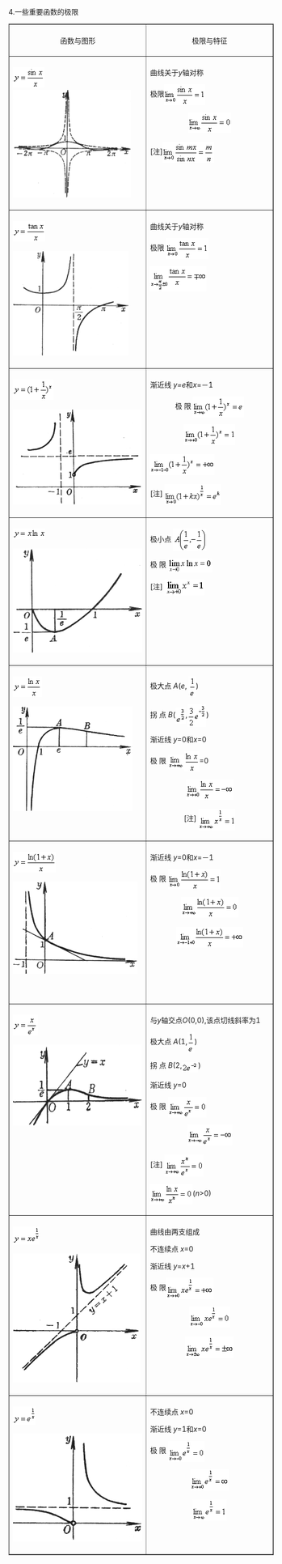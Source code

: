 <div class=Section1>
<p><span lang=EN-US>4.</span><span lang=ZH-CN style='font-family:宋体_GB2312'>一些重要函数的极限</span></p>
<div align=center>
<table class=MsoNormalTable border=1 cellspacing=1 cellpadding=0 width=525
 style='width:393.75pt'>
 <tr>
  <td width="52%" valign=top style='width:52.0%;padding:5.25pt 5.25pt 5.25pt 5.25pt'>
  <p align=center style='text-align:center'><span lang=ZH-CN style='font-family:
  宋体_GB2312'>函数与图形</span><span lang=ZH-CN> </span></p>
  </td>
  <td width="48%" valign=top style='width:48.0%;padding:5.25pt 5.25pt 5.25pt 5.25pt'>
  <p align=center style='text-align:center'><span lang=ZH-CN style='font-family:
  宋体_GB2312'>极限与特征</span><span lang=ZH-CN> </span></p>
  </td>
 </tr>
 <tr>
  <td width="52%" valign=top style='width:52.0%;padding:5.25pt 5.25pt 5.25pt 5.25pt'>
  <p><span lang=EN-US style='font-family:宋体_GB2312'><img width=62 height=41
  src="res/17e9d95da129bdd93c34fb6cc6aaaa52_5446_files/Image2132.gif"></span><span lang=EN-US><img
  width=233 height=213 src="res/17e9d95da129bdd93c34fb6cc6aaaa52_5446_files/Image2133.gif"></span></p>
  </td>
  <td width="48%" valign=top style='width:48.0%;padding:5.25pt 5.25pt 5.25pt 5.25pt'>
  <p><span lang=ZH-CN style='font-family:宋体_GB2312'>曲线关于</span><i><span
  lang=EN-US>y</span></i><span lang=ZH-CN style='font-family:宋体_GB2312'>轴对称</span></p>
  <p><span lang=ZH-CN style='font-family:宋体_GB2312'>极限</span><span lang=EN-US
  style='font-family:宋体_GB2312'><img width=82 height=41
  src="res/17e9d95da129bdd93c34fb6cc6aaaa52_5446_files/Image2134.gif" align=absmiddle></span></p>
  <p align=center style='text-align:center'><span lang=EN-US style='font-family:
  宋体_GB2312'><img width=85 height=41 src="res/17e9d95da129bdd93c34fb6cc6aaaa52_5446_files/Image2135.gif"></span></p>
  <p><span lang=EN-US>[</span><span lang=ZH-CN style='font-family:宋体_GB2312'>注</span><span
  lang=EN-US>]</span><span lang=EN-US style='font-family:宋体_GB2312'><img
  width=102 height=41 src="res/17e9d95da129bdd93c34fb6cc6aaaa52_5446_files/Image2136.gif" align=absmiddle></span><span
  lang=EN-US> </span></p>
  </td>
 </tr>
 <tr>
  <td width="52%" valign=top style='width:52.0%;padding:5.25pt 5.25pt 5.25pt 5.25pt'>
  <p><span lang=EN-US style='font-family:宋体_GB2312'><img width=64 height=41
  src="res/17e9d95da129bdd93c34fb6cc6aaaa52_5446_files/Image2137.gif"></span></p>
  <p><span lang=EN-US style='font-family:宋体_GB2312'><img width=229 height=207
  src="res/17e9d95da129bdd93c34fb6cc6aaaa52_5446_files/Image2138.gif"></span></p>
  </td>
  <td width="48%" valign=top style='width:48.0%;padding:5.25pt 5.25pt 5.25pt 5.25pt'>
  <p><span lang=ZH-CN style='font-family:宋体_GB2312'>曲线关于</span><i><span
  lang=EN-US>y</span></i><span lang=ZH-CN style='font-family:宋体_GB2312'>轴对称</span></p>
  <p><span lang=ZH-CN style='font-family:宋体_GB2312'>极限</span><span lang=ZH-CN> </span><span
  lang=EN-US style='font-family:宋体_GB2312'><img width=84 height=41
  src="res/17e9d95da129bdd93c34fb6cc6aaaa52_5446_files/Image2139.gif" align=absmiddle></span></p>
  <p><span lang=EN-US style='font-family:宋体_GB2312'><img width=112 height=50
  src="res/17e9d95da129bdd93c34fb6cc6aaaa52_5446_files/Image2140.gif"></span></p>
  </td>
 </tr>
 <tr>
  <td width="52%" valign=top style='width:52.0%;padding:5.25pt 5.25pt 5.25pt 5.25pt'>
  <p><span lang=EN-US style='font-family:宋体_GB2312'><img width=80 height=41
  src="res/17e9d95da129bdd93c34fb6cc6aaaa52_5446_files/Image2141.gif"></span></p>
  <p><span lang=EN-US style='font-family:宋体_GB2312'><img width=254 height=189
  src="res/17e9d95da129bdd93c34fb6cc6aaaa52_5446_files/Image2142.gif"></span></p>
  </td>
  <td width="48%" valign=top style='width:48.0%;padding:5.25pt 5.25pt 5.25pt 5.25pt'>
  <p><span lang=ZH-CN style='font-family:宋体_GB2312'>渐近线</span><span lang=ZH-CN>
  </span><i><span lang=EN-US>y=e</span></i><span lang=ZH-CN style='font-family:
  宋体_GB2312'>和</span><i><span lang=EN-US>x</span></i><span lang=EN-US>=</span><span
  lang=ZH-CN style='font-family:宋体_GB2312'>－</span><span lang=EN-US>1</span></p>
  <p align=center style='text-align:center'><span lang=ZH-CN style='font-family:
  宋体_GB2312'>极</span><span lang=ZH-CN> </span><span lang=ZH-CN
  style='font-family:宋体_GB2312'>限</span><span lang=ZH-CN> </span><span
  lang=EN-US style='font-family:宋体_GB2312'><img width=101 height=41
  src="res/17e9d95da129bdd93c34fb6cc6aaaa52_5446_files/Image2143.gif" align=absmiddle></span></p>
  <p align=center style='text-align:center'><span lang=EN-US style='font-family:
  宋体_GB2312'><img width=102 height=41 src="res/17e9d95da129bdd93c34fb6cc6aaaa52_5446_files/Image2144.gif"></span></p>
  <p><span lang=EN-US style='font-family:宋体_GB2312'><img width=128 height=41
  src="res/17e9d95da129bdd93c34fb6cc6aaaa52_5446_files/Image2145.gif"></span></p>
  <p><span lang=EN-US>[</span><span lang=ZH-CN style='font-family:宋体_GB2312'>注</span><span
  lang=EN-US>] </span><span lang=EN-US style='font-family:宋体_GB2312'><img
  width=112 height=42 src="res/17e9d95da129bdd93c34fb6cc6aaaa52_5446_files/Image2146.gif" align=absmiddle></span></p>
  </td>
 </tr>
 <tr>
  <td width="52%" valign=top style='width:52.0%;padding:5.25pt 5.25pt 5.25pt 5.25pt'>
  <p><span lang=EN-US style='font-family:宋体_GB2312'><img width=64 height=21
  src="res/17e9d95da129bdd93c34fb6cc6aaaa52_5446_files/Image2147.gif"></span></p>
  <p><span lang=EN-US style='font-family:宋体_GB2312'><img width=256 height=206
  src="res/17e9d95da129bdd93c34fb6cc6aaaa52_5446_files/Image2148.gif"></span></p>
  </td>
  <td width="48%" valign=top style='width:48.0%;padding:5.25pt 5.25pt 5.25pt 5.25pt'>
  <p><span lang=ZH-CN style='font-family:宋体_GB2312'>极小点</span><span lang=ZH-CN>
  </span><span lang=EN-US style='font-family:宋体_GB2312'><img width=66
  height=45 src="res/17e9d95da129bdd93c34fb6cc6aaaa52_5446_files/Image2149.gif" align=absmiddle></span></p>
  <p><span lang=ZH-CN style='font-family:宋体_GB2312'>极</span><span lang=ZH-CN> </span><span
  lang=ZH-CN style='font-family:宋体_GB2312'>限</span><span lang=ZH-CN> </span><span
  lang=EN-US style='font-family:宋体_GB2312'><img width=87 height=28
  src="res/17e9d95da129bdd93c34fb6cc6aaaa52_5446_files/Image2150.gif" align=absmiddle></span></p>
  <p><span lang=EN-US>[</span><span lang=ZH-CN style='font-family:宋体_GB2312'>注</span><span
  lang=EN-US>] <img width=79 height=31 src="res/17e9d95da129bdd93c34fb6cc6aaaa52_5446_files/1.gif"
  align=absmiddle></span></p>
  </td>
 </tr>
 <tr>
  <td width="52%" valign=top style='width:52.0%;padding:5.25pt 5.25pt 5.25pt 5.25pt'>
  <p><span lang=EN-US style='font-family:宋体_GB2312'><img width=57 height=41
  src="res/17e9d95da129bdd93c34fb6cc6aaaa52_5446_files/Image2152.gif"></span></p>
  <p><span lang=EN-US style='font-family:宋体_GB2312'><img width=236 height=207
  src="res/17e9d95da129bdd93c34fb6cc6aaaa52_5446_files/Image2153.gif"></span></p>
  </td>
  <td width="48%" valign=top style='width:48.0%;padding:5.25pt 5.25pt 5.25pt 5.25pt'>
  <p><span lang=ZH-CN style='font-family:宋体_GB2312'>极大点</span><span lang=ZH-CN>
  </span><i><span lang=EN-US>A</span></i><span lang=EN-US>(<i>e</i>, </span><span
  lang=EN-US style='font-family:宋体_GB2312'><img width=14 height=41
  src="res/17e9d95da129bdd93c34fb6cc6aaaa52_5446_files/Image2154.gif" align=absmiddle></span><span
  lang=EN-US>)</span></p>
  <p><span lang=ZH-CN style='font-family:宋体_GB2312'>拐</span><span lang=ZH-CN> </span><span
  lang=ZH-CN style='font-family:宋体_GB2312'>点</span><span lang=ZH-CN> </span><i><span
  lang=EN-US>B</span></i><span lang=EN-US>(</span><span lang=EN-US
  style='font-family:宋体_GB2312'><img width=20 height=33
  src="res/17e9d95da129bdd93c34fb6cc6aaaa52_5446_files/Image2155.gif" align=absmiddle></span><span
  lang=EN-US>,</span><span lang=EN-US style='font-family:宋体_GB2312'><img
  width=37 height=45 src="res/17e9d95da129bdd93c34fb6cc6aaaa52_5446_files/Image2156.gif" align=absmiddle></span><span
  lang=EN-US>)</span></p>
  <p><span lang=ZH-CN style='font-family:宋体_GB2312'>渐近线</span><span lang=ZH-CN>
  </span><i><span lang=EN-US>y</span></i><span lang=EN-US>=0</span><span
  lang=ZH-CN style='font-family:宋体_GB2312'>和</span><i><span lang=EN-US>x</span></i><span
  lang=EN-US>=0</span></p>
  <p><span lang=ZH-CN style='font-family:宋体_GB2312'>极</span><span lang=ZH-CN> </span><span
  lang=ZH-CN style='font-family:宋体_GB2312'>限</span><span lang=ZH-CN> </span><span
  lang=EN-US style='font-family:宋体_GB2312'><img width=32 height=29
  src="res/17e9d95da129bdd93c34fb6cc6aaaa52_5446_files/Image2157.gif" align=absmiddle><img width=30
  height=41 src="res/17e9d95da129bdd93c34fb6cc6aaaa52_5446_files/Image2158.gif" align=absmiddle></span><span
  lang=EN-US>=0</span></p>
  <p align=center style='text-align:center'><span lang=EN-US style='font-family:
  宋体_GB2312'><img width=94 height=41 src="res/17e9d95da129bdd93c34fb6cc6aaaa52_5446_files/Image2159.gif"></span></p>
  <p align=center style='text-align:center'><span lang=EN-US>[</span><span
  lang=ZH-CN style='font-family:宋体_GB2312'>注</span><span lang=EN-US>] </span><span
  lang=EN-US style='font-family:宋体_GB2312'><img width=73 height=42
  src="res/17e9d95da129bdd93c34fb6cc6aaaa52_5446_files/Image2160.gif" align=absmiddle></span></p>
  </td>
 </tr>
 <tr>
  <td width="52%" valign=top style='width:52.0%;padding:5.25pt 5.25pt 5.25pt 5.25pt'>
  <p><span lang=EN-US style='font-family:宋体_GB2312'><img width=85 height=41
  src="res/17e9d95da129bdd93c34fb6cc6aaaa52_5446_files/Image2161.gif"></span></p>
  <p><span lang=EN-US style='font-family:宋体_GB2312'><img width=246 height=182
  src="res/17e9d95da129bdd93c34fb6cc6aaaa52_5446_files/Image2162.gif"></span></p>
  <p><span lang=ZH-CN style='font-family:宋体_GB2312'>　</span><span lang=ZH-CN> </span></p>
  </td>
  <td width="48%" valign=top style='width:48.0%;padding:5.25pt 5.25pt 5.25pt 5.25pt'>
  <p><span lang=ZH-CN style='font-family:宋体_GB2312'>渐近线</span><span lang=ZH-CN>
  </span><i><span lang=EN-US>y</span></i><span lang=EN-US>=0</span><span
  lang=ZH-CN style='font-family:宋体_GB2312'>和</span><i><span lang=EN-US>x</span></i><span
  lang=EN-US>=</span><span lang=ZH-CN style='font-family:宋体_GB2312'>－</span><span
  lang=EN-US>1</span></p>
  <p><span lang=ZH-CN style='font-family:宋体_GB2312'>极</span><span lang=ZH-CN> </span><span
  lang=ZH-CN style='font-family:宋体_GB2312'>限</span><span lang=ZH-CN> </span><span
  lang=EN-US style='font-family:宋体_GB2312'><img width=104 height=41
  src="res/17e9d95da129bdd93c34fb6cc6aaaa52_5446_files/Image2163.gif" align=absmiddle></span></p>
  <p align=center style='text-align:center'><span lang=EN-US style='font-family:
  宋体_GB2312'><img width=113 height=41 src="res/17e9d95da129bdd93c34fb6cc6aaaa52_5446_files/Image2164.gif"></span></p>
  <p align=center style='text-align:center'><span lang=EN-US style='font-family:
  宋体_GB2312'><img width=133 height=41 src="res/17e9d95da129bdd93c34fb6cc6aaaa52_5446_files/Image2165.gif"></span></p>
  </td>
 </tr>
 <tr>
  <td width="52%" valign=top style='width:52.0%;padding:5.25pt 5.25pt 5.25pt 5.25pt'>
  <p><span lang=EN-US style='font-family:宋体_GB2312'><img width=49 height=41
  src="res/17e9d95da129bdd93c34fb6cc6aaaa52_5446_files/Image2166.gif"></span></p>
  <p><span lang=EN-US style='font-family:宋体_GB2312'><img width=255 height=160
  src="res/17e9d95da129bdd93c34fb6cc6aaaa52_5446_files/Image2167.gif"></span></p>
  </td>
  <td width="48%" valign=top style='width:48.0%;padding:5.25pt 5.25pt 5.25pt 5.25pt'>
  <p><span lang=ZH-CN style='font-family:宋体_GB2312'>与</span><i><span
  lang=EN-US>y</span></i><span lang=ZH-CN style='font-family:宋体_GB2312'>轴交点</span><i><span
  lang=EN-US>O</span></i><span lang=EN-US>(0,0),</span><span lang=ZH-CN
  style='font-family:宋体_GB2312'>该点切线斜率为</span><span lang=EN-US>1</span></p>
  <p><span lang=ZH-CN style='font-family:宋体_GB2312'>极大点</span><span lang=ZH-CN>
  </span><i><span lang=EN-US>A</span></i><span lang=EN-US>(1,</span><span
  lang=EN-US style='font-family:宋体_GB2312'><img width=14 height=41
  src="res/17e9d95da129bdd93c34fb6cc6aaaa52_5446_files/Image2168.gif" align=absmiddle></span><span
  lang=EN-US>)</span></p>
  <p><span lang=ZH-CN style='font-family:宋体_GB2312'>拐</span><span lang=ZH-CN> </span><span
  lang=ZH-CN style='font-family:宋体_GB2312'>点</span><span lang=ZH-CN> </span><i><span
  lang=EN-US>B</span></i><span lang=EN-US>(2,</span><span lang=EN-US
  style='font-family:宋体_GB2312'><img width=32 height=21
  src="res/17e9d95da129bdd93c34fb6cc6aaaa52_5446_files/Image2169.gif" align=texttop></span><span
  lang=EN-US>)</span></p>
  <p><span lang=ZH-CN style='font-family:宋体_GB2312'>渐近线</span><span lang=ZH-CN>
  </span><i><span lang=EN-US>y</span></i><span lang=EN-US>=0</span></p>
  <p><span lang=ZH-CN style='font-family:宋体_GB2312'>极</span><span lang=ZH-CN> </span><span
  lang=ZH-CN style='font-family:宋体_GB2312'>限</span><span lang=ZH-CN> </span><span
  lang=EN-US style='font-family:宋体_GB2312'><img width=76 height=41
  src="res/17e9d95da129bdd93c34fb6cc6aaaa52_5446_files/Image2170.gif" align=absmiddle></span></p>
  <p align=center style='text-align:center'><span lang=EN-US style='font-family:
  宋体_GB2312'><img width=89 height=41 src="res/17e9d95da129bdd93c34fb6cc6aaaa52_5446_files/Image2171.gif"></span></p>
  <p><span lang=EN-US>[</span><span lang=ZH-CN style='font-family:宋体_GB2312'>注</span><span
  lang=EN-US>] </span><span lang=EN-US style='font-family:宋体_GB2312'><img
  width=77 height=44 src="res/17e9d95da129bdd93c34fb6cc6aaaa52_5446_files/Image2172.gif" align=absmiddle></span></p>
  <p><span lang=EN-US style='font-family:宋体_GB2312'><img width=84 height=41
  src="res/17e9d95da129bdd93c34fb6cc6aaaa52_5446_files/Image2173.gif" align=absmiddle></span><span
  lang=EN-US>(<i>n</i>&gt;0) </span></p>
  </td>
 </tr>
 <tr>
  <td width="52%" valign=top style='width:52.0%;padding:5.25pt 5.25pt 5.25pt 5.25pt'>
  <p><span lang=EN-US style='font-family:宋体_GB2312'><img width=53 height=36
  src="res/17e9d95da129bdd93c34fb6cc6aaaa52_5446_files/Image2174.gif"></span></p>
  <p><span lang=EN-US style='font-family:宋体_GB2312'><img width=252 height=255
  src="res/17e9d95da129bdd93c34fb6cc6aaaa52_5446_files/Image2175.gif"></span></p>
  </td>
  <td width="48%" valign=top style='width:48.0%;padding:5.25pt 5.25pt 5.25pt 5.25pt'>
  <p><span lang=ZH-CN style='font-family:宋体_GB2312'>曲线由两支组成</span></p>
  <p><span lang=ZH-CN style='font-family:宋体_GB2312'>不连续点</span><span
  lang=ZH-CN> </span><i><span lang=EN-US>x</span></i><span lang=EN-US>=0</span></p>
  <p><span lang=ZH-CN style='font-family:宋体_GB2312'>渐近线</span><span lang=ZH-CN>
  </span><i><span lang=EN-US>y</span></i><span lang=EN-US>=<i>x</i>+1</span></p>
  <p><span lang=ZH-CN style='font-family:宋体_GB2312'>极</span><span lang=ZH-CN> </span><span
  lang=ZH-CN style='font-family:宋体_GB2312'>限</span><span lang=EN-US
  style='font-family:宋体_GB2312'><img width=94 height=42
  src="res/17e9d95da129bdd93c34fb6cc6aaaa52_5446_files/Image2176.gif" align=absmiddle></span></p>
  <p align=center style='text-align:center'><span lang=EN-US style='font-family:
  宋体_GB2312'><img width=81 height=42 src="res/17e9d95da129bdd93c34fb6cc6aaaa52_5446_files/Image2177.gif"></span></p>
  <p align=center style='text-align:center'><span lang=EN-US style='font-family:
  宋体_GB2312'><img width=96 height=42 src="res/17e9d95da129bdd93c34fb6cc6aaaa52_5446_files/Image2178.gif"></span></p>
  </td>
 </tr>
 <tr>
  <td width="52%" valign=top style='width:52.0%;padding:5.25pt 5.25pt 5.25pt 5.25pt'>
  <p><span lang=EN-US style='font-family:宋体_GB2312'><img width=45 height=36
  src="res/17e9d95da129bdd93c34fb6cc6aaaa52_5446_files/Image2179.gif"></span></p>
  <p><span lang=EN-US style='font-family:宋体_GB2312'><img width=257 height=213
  src="res/17e9d95da129bdd93c34fb6cc6aaaa52_5446_files/Image2180.gif"></span></p>
  </td>
  <td width="48%" valign=top style='width:48.0%;padding:5.25pt 5.25pt 5.25pt 5.25pt'>
  <p><span lang=ZH-CN style='font-family:宋体_GB2312'>不连续点</span><span
  lang=ZH-CN> </span><i><span lang=EN-US>x</span></i><span lang=EN-US>=0</span></p>
  <p><span lang=ZH-CN style='font-family:宋体_GB2312'>渐近线</span><span lang=ZH-CN>
  </span><i><span lang=EN-US>y</span></i><span lang=EN-US>=1</span><span
  lang=ZH-CN style='font-family:宋体_GB2312'>和</span><i><span lang=EN-US>x</span></i><span
  lang=EN-US>=0</span></p>
  <p><span lang=ZH-CN style='font-family:宋体_GB2312'>极</span><span lang=ZH-CN> </span><span
  lang=ZH-CN style='font-family:宋体_GB2312'>限</span><span lang=ZH-CN> </span><span
  lang=EN-US style='font-family:宋体_GB2312'><img width=73 height=42
  src="res/17e9d95da129bdd93c34fb6cc6aaaa52_5446_files/Image2181.gif" align=absmiddle></span></p>
  <p align=center style='text-align:center'><span lang=EN-US style='font-family:
  宋体_GB2312'><img width=77 height=42 src="res/17e9d95da129bdd93c34fb6cc6aaaa52_5446_files/Image2182.gif"></span></p>
  <p align=center style='text-align:center'><span lang=EN-US style='font-family:
  宋体_GB2312'><img width=68 height=42 src="res/17e9d95da129bdd93c34fb6cc6aaaa52_5446_files/Image2183.gif"></span></p>
  </td>
 </tr>
</table>
</div>
<p><span lang=ZH-CN style='font-family:宋体_GB2312'>　</span></p>
</div>